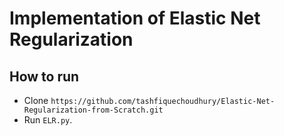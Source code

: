 # Implementation of Elastic Net Regularization

## How to run
- Clone `https://github.com/tashfiquechoudhury/Elastic-Net-Regularization-from-Scratch.git`
- Run `ELR.py`.